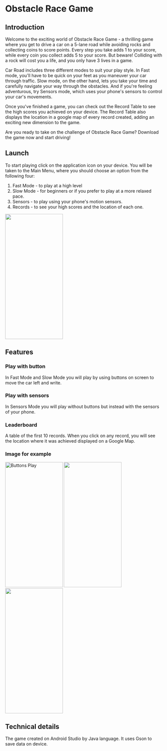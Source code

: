 # Obstacle Race Game
## Introduction
Welcome to the exciting world of Obstacle Race Game - a thrilling game where you get to drive a car on a 5-lane road while avoiding rocks and collecting coins to score points. Every step you take adds 1 to your score, while every coin you collect adds 5 to your score. But beware! Colliding with a rock will cost you a life, and you only have 3 lives in a game.

Car Road includes three different modes to suit your play style. In Fast mode, you'll have to be quick on your feet as you maneuver your car through traffic. Slow mode, on the other hand, lets you take your time and carefully navigate your way through the obstacles. And if you're feeling adventurous, try Sensors mode, which uses your phone's sensors to control your car's movements.

Once you've finished a game, you can check out the Record Table to see the high scores you achieved on your device. The Record Table also displays the location in a google map of every record created, adding an exciting new dimension to the game.

Are you ready to take on the challenge of Obstacle Race Game? Download the game now and start driving!

## Launch
To start playing click on the application icon on your device.
You will be taken to the Main Menu, where you should choose an option from the following four:
1. Fast Mode - to play at a high level
2. Slow Mode - for beginners or if you prefer to play at a more relaxed pace.
3. Sensors - to play using your phone's motion sensors.
4. Records - to see your high scores and the location of each one.

<img src="https://github.com/AdiFinkelman/ObstacleRaceGame/assets/126038641/3f7bbe56-2239-4d46-a526-0d0803ee966a" width="184.5" height="400">

## Features
### Play with button 
In Fast Mode and Slow Mode you will play by using buttons on screen to move the car left and write.
### Play with sensors
In Sensors Mode you will play without buttons but instead with the sensors of your phone.
### Leaderboard
A table of the first 10 records.  When you click on any record, you will see the location where it was achieved displayed on a Google Map.
### Image for example
<img src="https://github.com/AdiFinkelman/ObstacleRaceGame/assets/126038641/25c915f9-0611-45e8-b7af-867c223c2140" width="184.5" height="400" title="Buttons Play">  <img src="https://github.com/AdiFinkelman/ObstacleRaceGame/assets/126038641/909f9e30-06f4-4471-9c18-6c839376b42d" width="184.5" height="400"> <img src="https://github.com/AdiFinkelman/ObstacleRaceGame/assets/126038641/e0b723a9-ed0a-499b-8475-a9bebb9dd348" width="184.5" height="400">

## Technical details
The game created on Android Studio by Java language.
It uses Gson to save data on device. 
